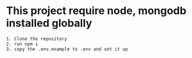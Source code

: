# This project require node, mongodb installed globally
    1. Clone the repository
    2. run npm i
    3. copy the .env.example to .env and set it up
    